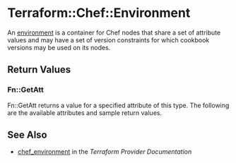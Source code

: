 # Terraform::Chef::Environment

An [environment](http://docs.chef.io/environments.html) is a container for
Chef nodes that share a set of attribute values and may have a set of version
constraints for which cookbook versions may be used on its nodes.

## Return Values

### Fn::GetAtt

Fn::GetAtt returns a value for a specified attribute of this type. The following are the available attributes and sample return values.

## See Also

* [chef_environment](https://www.terraform.io/docs/providers/chef/r/environment.html) in the _Terraform Provider Documentation_